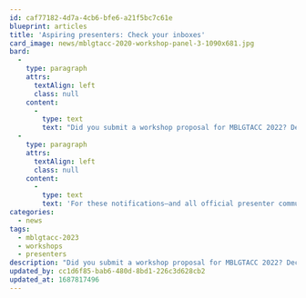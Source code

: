 ```yaml
---
id: caf77182-4d7a-4cb6-bfe6-a21f5bc7c61e
blueprint: articles
title: 'Aspiring presenters: Check your inboxes'
card_image: news/mblgtacc-2020-workshop-panel-3-1090x681.jpg
bard:
  -
    type: paragraph
    attrs:
      textAlign: left
      class: null
    content:
      -
        type: text
        text: "Did you submit a workshop proposal for MBLGTACC 2022? Decision notifications went out today—check your email to find yours. Messages for presenters of accepted workshops include next steps and an upcoming deadline to confirm you'll be joining us in Lexington this November. "
  -
    type: paragraph
    attrs:
      textAlign: left
      class: null
    content:
      -
        type: text
        text: 'For these notifications—and all official presenter communications—we use the email address you provided in your workshop submission. Please add hello@mblgtacc.org and hello@sgdinstitute.org to your email client’s contact or safe contacts list. Please also be attentive to your email and be mindful of any communicated due dates. Questions? Contact us at hello@mblgtacc.org.'
categories:
  - news
tags:
  - mblgtacc-2023
  - workshops
  - presenters
description: "Did you submit a workshop proposal for MBLGTACC 2022? Decision notifications went out today—check your email to find yours. Messages for presenters of accepted workshops include next steps and an upcoming deadline to confirm you'll be joining us in Lexington this November."
updated_by: cc1d6f85-bab6-480d-8bd1-226c3d628cb2
updated_at: 1687817496
---
```

